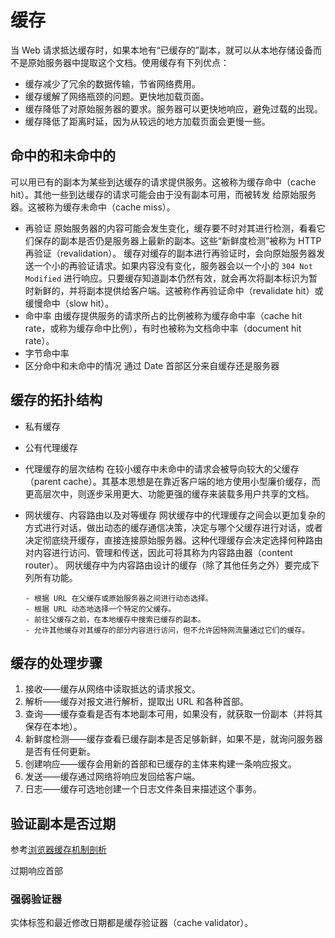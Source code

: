 # 缓存

当 Web 请求抵达缓存时，如果本地有“已缓存的”副本，就可以从本地存储设备而不是原始服务器中提取这个文档。使用缓存有下列优点：

- 缓存减少了冗余的数据传输，节省网络费用。
- 缓存缓解了网络瓶颈的问题。更快地加载页面。
- 缓存降低了对原始服务器的要求。服务器可以更快地响应，避免过载的出现。
- 缓存降低了距离时延，因为从较远的地方加载页面会更慢一些。

## 命中的和未命中的

可以用已有的副本为某些到达缓存的请求提供服务。这被称为缓存命中（cache hit）。其他一些到达缓存的请求可能会由于没有副本可用，而被转发 给原始服务器。这被称为缓存未命中（cache miss）。

- 再验证
    原始服务器的内容可能会发生变化，缓存要不时对其进行检测，看看它们保存的副本是否仍是服务器上最新的副本。这些“新鲜度检测”被称为 HTTP 再验证（revalidation）。
    缓存对缓存的副本进行再验证时，会向原始服务器发送一个小的再验证请求。如果内容没有变化，服务器会以一个小的 `304 Not Modified` 进行响应。只要缓存知道副本仍然有效，就会再次将副本标识为暂时新鲜的，并将副本提供给客户端。这被称作再验证命中（revalidate hit）或缓慢命中（slow hit）。
- 命中率
    由缓存提供服务的请求所占的比例被称为缓存命中率（cache hit rate，或称为缓存命中比例），有时也被称为文档命中率（document hit rate）。
- 字节命中率
- 区分命中和未命中的情况
    通过 Date 首部区分来自缓存还是服务器

## 缓存的拓扑结构

- 私有缓存
- 公有代理缓存
- 代理缓存的层次结构
    在较小缓存中未命中的请求会被导向较大的父缓存（parent cache）。其基本思想是在靠近客户端的地方使用小型廉价缓存，而更高层次中，则逐步采用更大、功能更强的缓存来装载多用户共享的文档。
- 网状缓存、内容路由以及对等缓存
    网状缓存中的代理缓存之间会以更加复杂的方式进行对话，做出动态的缓存通信决策，决定与哪个父缓存进行对话，或者决定彻底绕开缓存，直接连接原始服务器。这种代理缓存会决定选择何种路由对内容进行访问、管理和传送，因此可将其称为内容路由器（content router）。
    网状缓存中为内容路由设计的缓存（除了其他任务之外）要完成下列所有功能。

      - 根据 URL 在父缓存或原始服务器之间进行动态选择。
      - 根据 URL 动态地选择一个特定的父缓存。
      - 前往父缓存之前，在本地缓存中搜索已缓存的副本。
      - 允许其他缓存对其缓存的部分内容进行访问，但不允许因特网流量通过它们的缓存。

## 缓存的处理步骤

1. 接收——缓存从网络中读取抵达的请求报文。
2. 解析——缓存对报文进行解析，提取出 URL 和各种首部。
3. 查询——缓存查看是否有本地副本可用，如果没有，就获取一份副本（并将其保存在本地）。
4. 新鲜度检测——缓存查看已缓存副本是否足够新鲜，如果不是，就询问服务器是否有任何更新。
5. 创建响应——缓存会用新的首部和已缓存的主体来构建一条响应报文。
6. 发送——缓存通过网络将响应发回给客户端。
7. 日志——缓存可选地创建一个日志文件条目来描述这个事务。

## 验证副本是否过期

参考[浏览器缓存机制剖析](./浏览器缓存机制剖析.md)

过期响应首部

### 强弱验证器

实体标签和最近修改日期都是缓存验证器（cache validator）。